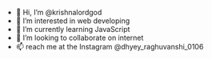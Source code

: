 - 👋 Hi, I’m @krishnalordgod
- 👀 I’m interested in web developing 
- 🌱 I’m currently learning JavaScript 
- 💞️ I’m looking to collaborate on internet 
- 📫 reach me at the Instagram
@dhyey_raghuvanshi_0106

<!---
krishnalordgod/krishnalordgod is a ✨ special ✨ repository because its `README.md` (this file) appears on your GitHub profile.
You can click the Preview link to take a look at your changes.
--->
